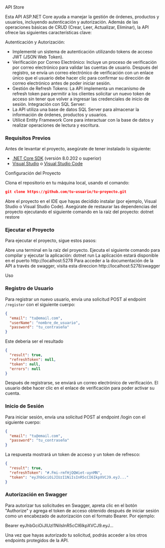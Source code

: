 API Store

Esta API ASP.NET Core ayuda a manejar la gestión de órdenes, productos y usuarios, incluyendo autenticación y autorización. Además de las operaciones básicas de CRUD (Crear, Leer, Actualizar, Eliminar), la API ofrece las siguientes características clave:

Autenticación y Autorización: 
- Implementé un sistema de autenticación utilizando tokens de acceso JWT (JSON Web Token).
- Verificación por Correo Electrónico: Incluye un proceso de verificación por correo electrónico para validar las cuentas de usuario. Después del registro, se envía un correo electrónico de verificación con un enlace único que el usuario debe hacer clic para confirmar su dirección de correo electrónico antes de poder iniciar sesión.
- Gestión de Refresh Tokens: La API implementa un mecanismo de refresh token para permitir a los clientes solicitar un nuevo token de acceso sin tener que volver a ingresar las credenciales de inicio de sesión.
Integración con SQL Server:
- La API utiliza una base de datos SQL Server para almacenar la información de órdenes, productos y usuarios. 
- Utilicé Entity Framework Core para interactuar con la base de datos y realizar operaciones de lectura y escritura.

### Requisitos Previos

Antes de levantar el proyecto, asegúrate de tener instalado lo siguiente:

- [.NET Core SDK](https://dotnet.microsoft.com/download) (versión 8.0.202 o superior)
- [Visual Studio](https://visualstudio.microsoft.com/) o [Visual Studio Code](https://code.visualstudio.com/)

Configuración del Proyecto

Clona el repositorio en tu máquina local, usando el comando:
```json
git clone https://github.com/tu-usuario/tu-proyecto.git
```
Abre el proyecto en el IDE que hayas decidido instalar (por ejemplo, Visual Studio o Visual Studio Code).
Asegúrate de restaurar las dependencias del proyecto ejecutando el siguiente comando en la raíz del proyecto:
dotnet restore

### Ejecutar el Proyecto

Para ejecutar el proyecto, sigue estos pasos:

Abre una terminal en la raíz del proyecto.
Ejecuta el siguiente comando para compilar y ejecutar la aplicación:
dotnet run
La aplicación estará disponible en el puerto http://localhost:5278
Para acceder a la documentación de la API a través de swagger, visita esta direccion http://localhost:5278/swagger

Uso

### Registro de Usuario

Para registrar un nuevo usuario, envía una solicitud POST al endpoint `/register` con el siguiente cuerpo:

```json
{
  "email": "tu@email.com",
  "userName": "nombre_de_usuario",
  "password": "tu_contraseña"
}
```
Este deberia ser el resultado
```json
{
  "result": true,
  "refreshToken": null,
  "token": null,
  "errors": null
}
```
Después de registrarse, se enviará un correo electrónico de verificación. El usuario debe hacer clic en el enlace de verificación para poder activar su cuenta.

### Inicio de Sesión

Para iniciar sesión, envía una solicitud POST al endpoint /login con el siguiente cuerpo:
```json
{
  "email": "tu@email.com",
  "password": "tu_contraseña"
}
```
La respuesta mostrará un token de acceso y un token de refresco:
```json
{
  "result": true,
  "refreshToken": "#.Fmi-rmfHjQQWiet-uynMN",
  "token": "eyJhbGciOiJIUzI1NiIsInR5cCI6IkpXVCJ9.eyJ..."
}
```

### Autorización en Swagger

Para autorizar tus solicitudes en Swagger, apreta clic en el botón "Authorize" y agrega el token de acceso obtenido después de iniciar sesión como un encabezado de autorización con el formato Bearer. Por ejemplo:

Bearer eyJhbGciOiJIUzI1NiIsInR5cCI6IkpXVCJ9.eyJ...

Una vez que hayas autorizado tu solicitud, podrás acceder a los otros endpoints protegidos de la API.
